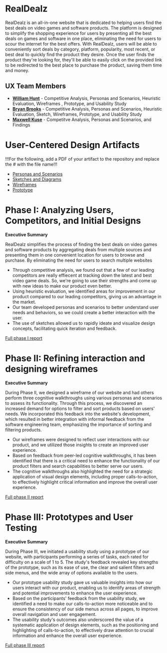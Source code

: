 # RealDealz

RealDealz is an all-in-one website that is dedicated to helping users find the best deals on video games and software products. The platform is designed to simplify the shopping experience for users by presenting all the best deals on games and software in one place, eliminating the need for users to scour the internet for the best offers. With RealDealz, users will be able to conveniently sort deals by category, platform, popularity, most recent, or best deal to quickly find the product they desire. Once the user finds the product they're looking for, they'll be able to easily click on the provided link to be redirected to the best place to purchase the product, saving them time and money.

## UX Team Members

* **[William Hunt](https://usabilityengineering.github.io/ux-portfolio-WCHunt/)** - Competitive Analysis, Personas and Scenarios, Heuristic Evaluation, Wireframes , Prototype, and Usability Study
* **[Bryan Brooks](https://usabilityengineering.github.io/ux-portfolio-bryanjbrooks/)** - Competitive Analysis, Personas and Scenarios, Heuristic Evaluation, Sketch, Wireframes, Prototype, and Usability Study
* **[Maxwell Kuse](https://usabilityengineering.github.io/ux-portfolio-mwkuse/)** - Competitve Analysis, Personas and Scenarios, and Findings

# User-Centered Design Artifacts
 
!!!For the following, add a PDF of your artifact to the repository and replace the # with the file name!!!
* [Personas and Scenarios](personas/)
* [Sketches and Diagrams](sketches/)
* [Wireframes](Wireframes/)
* [Prototype](prototype/)

# Phase I: Analyzing Users, Competitors, and Initial Designs

**Executive Summary**

RealDealz simplifies the process of finding the best deals on video games and software products by aggregating deals from multiple sources and presenting them in one convenient location for users to browse and purchase. By eliminating the need for users to search multiple websites

* Through competitive analysis, we found out that a few of our leading competitors are really effiecent at tracking down the latest and best video game deals. So, we're going to use their strengths and come up with new ideas to make our product even better.
* Using heuristic evaluation, we identified areas for improvement in our product compared to our leading competitors, giving us an advantage in the market.
* Our team developed personas and scenarios to better understand user needs and behaviors, so we could create a better interaction with the user.
* The use of sketches allowed us to rapidly ideate and visualize design concepts, facilitating quick iteration and feedback.

[Full phase I report](phaseI/)

# Phase II: Refining interaction and designing wireframes

**Executive Summary**

During Phase II, we designed a wireframe of our website and had others perform three cognitive walkthroughs using various personas and scenarios to assess its functionality. Through this process, we discovered an increased demand for options to filter and sort products based on users' needs. We incorporated this feedback into the website's development, which resulted in better integration with informal feedback from the software engineering team, emphasizing the importance of sorting and filtering products. 

* Our wireframes were designed to reflect user interactions with our product, and we utilized those insights to create an improved user experience.
* Based on feedback from peer-led cognitive walkthroughs, it has been identified that there is a critical need to enhance the functionality of our product filters and search capabilities to better serve our users.
* The cognitive walkthroughs also highlighted the need for a strategic application of visual design elements, including proper calls-to-action, to effectively highlight critical information and improve the overall user experience.


[Full phase II report](phaseII/)

# Phase III: Prototypes and User Testing

**Executive Summary**

During Phase III, we initiated a usability study using a prototype of our website, with participants performing a series of tasks, each rated for difficulty on a scale of 1 to 5. The study's feedback revealed key strengths of the prototype, such as its ease of use, the clear and salient filters and side menus, and the wide array of options available to the users.

* Our prototype usability study gave us valuable insights into how our users interact with our product, enabling us to identify areas of strength and potential improvements to enhance the user experience.
* Based on the participants' feedback from the usability study, we identified a need to make our calls-to-action more noticeable and to ensure the consistency of our side menus across all pages, to improve overall navigation and user engagement.
* The usability study's outcomes also underscored the value of a systematic application of design elements, such as the positioning and highlighting of calls-to-action, to effectively draw attention to crucial information and enhance the overall user experience.

[Full phase III report](phaseIII/)
